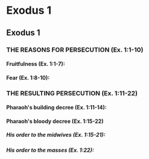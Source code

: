 ---
---
# Exodus 1
## Exodus 1 
### THE REASONS FOR PERSECUTION (Ex. 1:1-10) 
####  Fruitfulness (Ex. 1:1-7): 
####  Fear (Ex. 1:8-10): 
### THE RESULTING PERSECUTION (Ex. 1:11-22) 
####  Pharaoh\'s building decree (Ex. 1:11-14): 
####  Pharaoh\'s bloody decree (Ex. 1:15-22) 
#####  His order to the midwives (Ex. 1:15-21): 
#####  His order to the masses (Ex. 1:22): 
